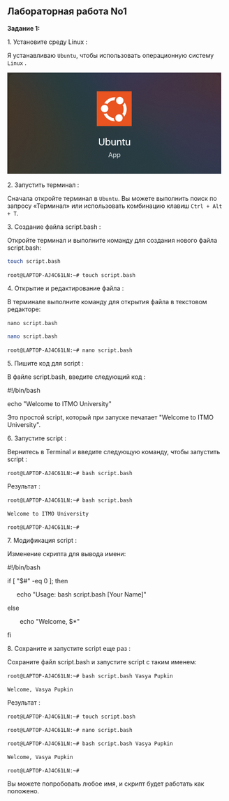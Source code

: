﻿## Лабораторная работа No1

**Задание 1:**

1\. Установите среду Linux :

Я устанавливаю `Ubuntu`, чтобы использовать операционную систему `Linux` .

![image](https://github.com/haha523/lab-1.linux/blob/fdcb31455a00e4e6a97fb9052e089b2bb2f124b4/app%20Ubuntu.png)

2\. Запустить терминал :

Сначала откройте терминал в `Ubuntu`. Вы можете выполнить поиск по запросу «Терминал» или использовать комбинацию клавиш `Ctrl + Alt + T`.

3\. Создание файла script.bash :

Откройте терминал и выполните команду для создания нового файла script.bash:

```bash
touch script.bash
```

`root@LAPTOP-AJ4C61LN:~# touch script.bash`

4\. Открытие и редактирование файла :

В терминале выполните команду для открытия файла в текстовом редакторе:                 

`nano script.bash`

```bash
nano script.bash
```

`root@LAPTOP-AJ4C61LN:~# nano script.bash`

5\. Пишите код для script :

В файле script.bash, введите следующий код :

#!/bin/bash

echo "Welcome to ITMO University"

Это простой script, который при запуске печатает "Welcome to ITMO University".

6\. Запустите script :

Вернитесь в Terminal и введите следующую команду, чтобы запустить script :

`root@LAPTOP-AJ4C61LN:~# bash script.bash`

Результат :

`root@LAPTOP-AJ4C61LN:~# bash script.bash`

`Welcome to ITMO University`

`root@LAPTOP-AJ4C61LN:~#`

7\. Модификация script :

Изменение скрипта для вывода имени:

#!/bin/bash

if [ "$#" -eq 0 ]; then

`   `echo "Usage: bash script.bash [Your Name]"

else

`    `echo "Welcome, $\*"

fi

8\. Сохраните и запустите script еще раз :

Сохраните файл script.bash и запустите script с таким именем:

`root@LAPTOP-AJ4C61LN:~# bash script.bash Vasya Pupkin`

`Welcome, Vasya Pupkin`

Результат :

`root@LAPTOP-AJ4C61LN:~# touch script.bash`

`root@LAPTOP-AJ4C61LN:~# nano script.bash`

`root@LAPTOP-AJ4C61LN:~# bash script.bash Vasya Pupkin`

`Welcome, Vasya Pupkin`

`root@LAPTOP-AJ4C61LN:~#`

Вы можете попробовать любое имя, и скрипт будет работать как положено.
